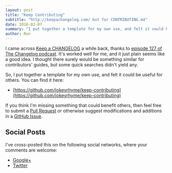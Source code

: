 ```yaml
---
layout: post
title: "Keep Contributing"
subtitle: "http://keepachangelog.com/ but for CONTRIBUTING.md"
date: 2016-02-07
summary: "I put together a template for my own use, and felt it could be useful for others."
author: Ron
---
```


I came across [Keep a CHANGELOG](http://keepachangelog.com/) a while back,
thanks to [episode 127 of The Changelog podcast](https://changelog.com/127/).
It's worked well for me,
and it just plain seems like a good idea.
I thought there surely would be something similar for contributors' guides,
but some quick searches didn't yield any.

So,
I put together a template for my own use,
and felt it could be useful for others.
You can find it here:

- [https://github.com/jokeyrhyme/keep-contributing](https://github.com/jokeyrhyme/keep-contributing)

If you think I'm missing something that could benefit others,
then feel free to submit a [Pull Request](https://github.com/jokeyrhyme/keep-contributing/pulls) or otherwise suggest modifications and additions in a [GitHub Issue](https://github.com/jokeyrhyme/keep-contributing/issues).


## Social Posts

I've cross-posted this on the following social networks, where your comments are welcome:

- [Google+](https://plus.google.com/+RonWaldon/posts/aYVLyCrj3xS)
- [Twitter](https://twitter.com/jokeyrhyme/status/696214862360215552)
